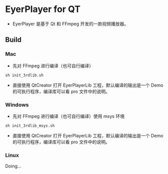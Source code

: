 # EyerPlayer for QT

- EyerPlayer 是基于 Qt 和 FFmpeg 开发的一款视频播放器。

## Build

### Mac

- 先对 FFmpeg 进行编译（也可自行编译）

```
sh init_3rdlib.sh
```
- 直接使用 QtCreator 打开 EyerPlayerLib 工程，默认编译的输出是一个 Demo 的可执行程序，编译库可以看 pro 文件中的说明。

### Windows

- 先对 FFmpeg 进行编译（也可自行编译）使用 msys 环境

```
sh init_3rdlib_msys.sh
```
- 直接使用 QtCreator 打开 EyerPlayerLib 工程，默认编译的输出是一个 Demo 的可执行程序，编译库可以看 pro 文件中的说明。

### Linux

Doing...
